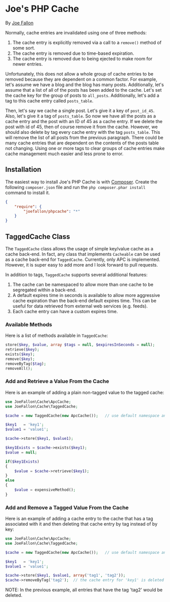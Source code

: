 Joe's PHP Cache
===============

By [Joe Fallon](http://blog.joefallon.net)

Normally, cache entries are invalidated using one of three methods:

1. The cache entry is explicitly removed via a call to a `remove()` method of
   some sort.
2. The cache entry is removed due to time-based expiration.
3. The cache entry is removed due to being ejected to make room for newer entries.

Unfortunately, this does not allow a whole group of cache entries to be removed
because they are dependent on a common factor. For example, let's assume we have
a blog and the blog has many posts. Additionally, let's assume that a list of all
of the posts has been added to the cache. Let's set the cache key for the group
of posts to `all_posts`. Additionally, let's add a tag to this cache entry called
`posts_table`.

Then, let's say we cache a single post. Let's give it a key of `post_id_45`. Also,
let's give it a tag of `posts_table`. So now we have all the posts as a cache
entry and the post with an ID of 45 as a cache entry. If we delete the post with
id of 45, then of course remove it from the cache. However, we should also delete
by tag every cache entry with the tag `posts_table`. This will remove the list of
all posts from the previous paragraph. There could be many cache entries that are 
dependent on the contents of the posts table not changing. Using one or more tags 
to clear groups of cache entries make cache management much easier
and less prone to error.

Installation
------------

The easiest way to install Joe's PHP Cache is with
[Composer](https://getcomposer.org/). Create the following `composer.json` file
and run the `php composer.phar install` command to install it.

```json
{
    "require": {
        "joefallon/phpcache": "*"
    }
}
```

TaggedCache Class
-----------------

The `TaggedCache` class allows the usage of simple key/value cache as a cache
back-end. In fact, any class that implements `Cacheable` can be used as a
cache back-end for `TaggedCache`. Currently, only APC is implemented. However,
it is super easy to add more and I look forward to pull requests.

In addition to tags, `TaggedCache` supports several additional features:

1. The cache can be namespaced to allow more than one cache to be segregated
   within a back-end.
2. A default expires time in seconds is available to allow more aggressive
   cache expiration than the back-end default expires time. This can be useful
   for data retrieved from external web services (e.g. feeds).
3. Each cache entry can have a custom expires time.

### Available Methods

Here is a list of methods available in `TaggedCache`:

```php
store($key, $value, array $tags = null, $expiresInSeconds = null);
retrieve($key);
exists($key);
remove($key);
removeByTag($tag);
removeAll();
```

### Add and Retrieve a Value From the Cache

Here is an example of adding a plain non-tagged value to the tagged cache:

```php
use JoeFallon\Cache\ApcCache;
use JoeFallon\Cache\TaggedCache;

$cache = new TaggedCache(new ApcCache());   // use default namespace and expires

$key1   = 'key1';
$value1 = 'value1';

$cache->store($key1, $value1);

$key1Exists = $cache->exists($key1);
$value = null;

if($key1Exists)
{
    $value = $cache->retrieve($key1);
}
else
{
    $value = expensiveMethod();
}
```

### Add and Remove a Tagged Value From the Cache

Here is an example of adding a cache entry to the cache that has a tag associated
with it and then deleting that cache entry by tag instead of by key:

```php
use JoeFallon\Cache\ApcCache;
use JoeFallon\Cache\TaggedCache;

$cache = new TaggedCache(new ApcCache());   // use default namespace and expires

$key1   = 'key1';
$value1 = 'value1';

$cache->store($key1, $value1, array('tag1', 'tag2'));
$cache->removeByTag('tag2');  // the cache entry for 'key1' is deleted
```

NOTE: In the previous example, all entries that have the tag 'tag2' would be
deleted.

